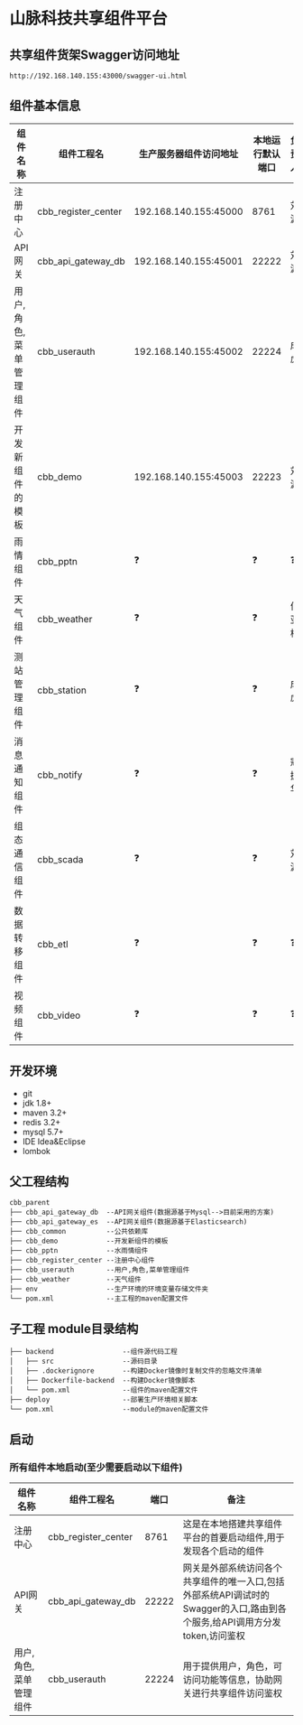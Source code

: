 # 山脉科技共享组件平台

## 共享组件货架Swagger访问地址
`http://192.168.140.155:43000/swagger-ui.html`
## 组件基本信息

|组件名称|组件工程名|生产服务器组件访问地址|本地运行默认端口|负责人|
|--|--|--|--|--|
|注册中心|cbb_register_center|192.168.140.155:45000|8761|刘源|
|API网关|cbb_api_gateway_db|192.168.140.155:45001|22222|刘源|
|用户,角色,菜单管理组件|cbb_userauth|192.168.140.155:45002|22224|成虎|
|开发新组件的模板|cbb_demo|192.168.140.155:45003|22223|刘源|
|雨情组件|cbb_pptn|❓|❓|❓|
|天气组件|cbb_weather|❓|❓|何亚楠|
|测站管理组件|cbb_station|❓|❓|成虎|
|消息通知组件|cbb_notify|❓|❓|寇振华|
|组态通信组件|cbb_scada|❓|❓|刘源|
|数据转移组件|cbb_etl|❓|❓|❓|
|视频组件|cbb_video|❓|❓|❓|

## 开发环境

- git
- jdk 1.8+
- maven 3.2+
- redis 3.2+
- mysql 5.7+
- IDE Idea&Eclipse
- lombok

## 父工程结构

```
cbb_parent
├── cbb_api_gateway_db  --API网关组件(数据源基于Mysql-->目前采用的方案)
├── cbb_api_gateway_es  --API网关组件(数据源基于Elasticsearch)
├── cbb_common          --公共依赖库
├── cbb_demo            --开发新组件的模板
├── cbb_pptn            --水雨情组件
├── cbb_register_center --注册中心组件
├── cbb_userauth        --用户,角色,菜单管理组件
├── cbb_weather         --天气组件
├── env                 --生产环境的环境变量存储文件夹
└── pom.xml             --主工程的maven配置文件
```

## 子工程 module目录结构

```
├── backend                 --组件源代码工程
│   ├── src                 --源码目录
│   ├── .dockerignore       --构建Docker镜像时复制文件的忽略文件清单
│   ├── Dockerfile-backend  --构建Docker镜像脚本
│   └── pom.xml             --组件的maven配置文件
├── deploy                  --部署生产环境相关脚本
└── pom.xml                 --module的maven配置文件
```

## 启动

### 所有组件本地启动(至少需要启动以下组件)

|组件名称|组件工程名|端口|备注|
|--|--|--|--|
|注册中心|cbb_register_center|8761|这是在本地搭建共享组件平台的首要启动组件,用于发现各个启动的组件|
|API网关|cbb_api_gateway_db|22222|网关是外部系统访问各个共享组件的唯一入口,包括外部系统API调试时的Swagger的入口,路由到各个服务,给API调用方分发token,访问鉴权|
|用户,角色,菜单管理组件|cbb_userauth|22224|用于提供用户，角色，可访问功能等信息，协助网关进行共享组件访问鉴权|

